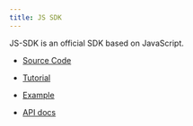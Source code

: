 ```yaml
---
title: JS SDK
---
```


JS-SDK is an official SDK based on JavaScript.

* [Source Code](https://github.com/nervosnetwork/muta-sdk-js)

* [Tutorial](https://github.com/nervosnetwork/muta-sdk-js/blob/master/docs/tutorial.md)

* [Example](https://github.com/nervosnetwork/muta-sdk-js/tree/master/examples)

* [API docs](https://nervosnetwork.github.io/muta-sdk-js)